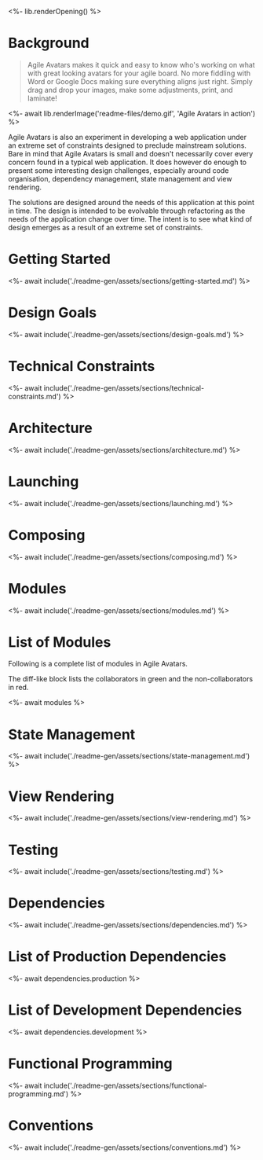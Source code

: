 <%- lib.renderOpening() %>

# Background

> Agile Avatars makes it quick and easy to know who's working on what with great looking avatars for your agile board. No more fiddling with Word or Google Docs making sure everything aligns just right. Simply drag and drop your images, make some adjustments, print, and laminate!

<%- await lib.renderImage('readme-files/demo.gif', 'Agile Avatars in action') %>

Agile Avatars is also an experiment in developing a web application under an extreme set of constraints designed to preclude mainstream solutions. Bare in mind that Agile Avatars is small and doesn't necessarily cover every concern found in a typical web application. It does however do enough to present some interesting design challenges, especially around code organisation, dependency management, state management and view rendering. 

The solutions are designed around the needs of this application at this point in time. The design is intended to be evolvable through refactoring as the needs of the application change over time. The intent is to see what kind of design emerges as a result of an extreme set of constraints.

# Getting Started

<%- await include('./readme-gen/assets/sections/getting-started.md') %>

# Design Goals

<%- await include('./readme-gen/assets/sections/design-goals.md') %>

# Technical Constraints

<%- await include('./readme-gen/assets/sections/technical-constraints.md') %>

# Architecture

<%- await include('./readme-gen/assets/sections/architecture.md') %>

# Launching

<%- await include('./readme-gen/assets/sections/launching.md') %>

# Composing

<%- await include('./readme-gen/assets/sections/composing.md') %>

# Modules

<%- await include('./readme-gen/assets/sections/modules.md') %>

# List of Modules

Following is a complete list of modules in Agile Avatars.

The diff-like block lists the collaborators in green and the non-collaborators in red.

<%- await modules %>

# State Management

<%- await include('./readme-gen/assets/sections/state-management.md') %>

# View Rendering

<%- await include('./readme-gen/assets/sections/view-rendering.md') %>

# Testing 

<%- await include('./readme-gen/assets/sections/testing.md') %>

# Dependencies

<%- await include('./readme-gen/assets/sections/dependencies.md') %>

# List of Production Dependencies

<%- await dependencies.production %>

# List of Development Dependencies

<%- await dependencies.development %>

# Functional Programming

<%- await include('./readme-gen/assets/sections/functional-programming.md') %>

# Conventions

<%- await include('./readme-gen/assets/sections/conventions.md') %>
